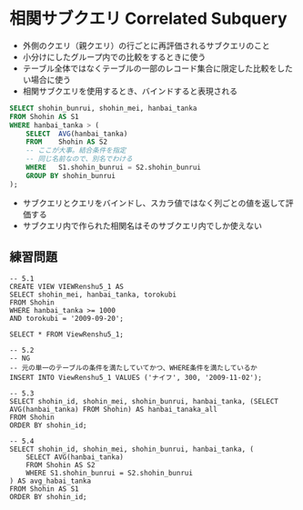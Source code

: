 # 相関サブクエリ Correlated Subquery

- 外側のクエリ（親クエリ）の行ごとに再評価されるサブクエリのこと
- 小分けにしたグループ内での比較をするときに使う
- テーブル全体ではなくテーブルの一部のレコード集合に限定した比較をしたい場合に使う
- 相関サブクエリを使用するとき、バインドすると表現される

```sql
SELECT shohin_bunrui, shohin_mei, hanbai_tanka
FROM Shohin AS S1
WHERE hanbai_tanka > (
    SELECT  AVG(hanbai_tanka)
    FROM    Shohin AS S2
    -- ここが大事。結合条件を指定
    -- 同じ名前なので、別名でわける
    WHERE   S1.shohin_bunrui = S2.shohin_bunrui
    GROUP BY shohin_bunrui
);
```

- サブクエリとクエリをバインドし、スカラ値ではなく列ごとの値を返して評価する
- サブクエリ内で作られた相関名はそのサブクエリ内でしか使えない

## 練習問題

```
-- 5.1
CREATE VIEW VIEWRenshu5_1 AS
SELECT shohin_mei, hanbai_tanka, torokubi
FROM Shohin
WHERE hanbai_tanka >= 1000
AND torokubi = '2009-09-20';

SELECT * FROM ViewRenshu5_1;

-- 5.2
-- NG
-- 元の単一のテーブルの条件を満たしていてかつ、WHERE条件を満たしているか
INSERT INTO ViewRenshu5_1 VALUES ('ナイフ', 300, '2009-11-02');

-- 5.3
SELECT shohin_id, shohin_mei, shohin_bunrui, hanbai_tanka, (SELECT AVG(hanbai_tanka) FROM Shohin) AS hanbai_tanaka_all
FROM Shohin
ORDER BY shohin_id;

-- 5.4
SELECT shohin_id, shohin_mei, shohin_bunrui, hanbai_tanka, (
    SELECT AVG(hanbai_tanka)
    FROM Shohin AS S2
    WHERE S1.shohin_bunrui = S2.shohin_bunrui
) AS avg_habai_tanka
FROM Shohin AS S1
ORDER BY shohin_id;

```
